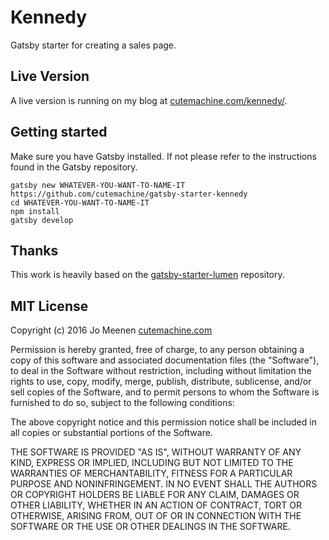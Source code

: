# Kennedy

Gatsby starter for creating a sales page.

## Live Version

A live version is running on my blog at [cutemachine.com/kennedy/](http://cutemachine.com/kennedy/).


## Getting started

Make sure you have Gatsby installed. If not please refer to the instructions found in the Gatsby repository.

    gatsby new WHATEVER-YOU-WANT-TO-NAME-IT https://github.com/cutemachine/gatsby-starter-kennedy
    cd WHATEVER-YOU-WANT-TO-NAME-IT
    npm install
    gatsby develop


## Thanks

This work is heavily based on the [gatsby-starter-lumen](https://github.com/hb-gatsby/gatsby-starter-lumen) repository.


## MIT License

Copyright (c) 2016 Jo Meenen [cutemachine.com](http://cutemachine.com)

Permission is hereby granted, free of charge, to any person obtaining a copy of
this software and associated documentation files (the "Software"), to deal in
the Software without restriction, including without limitation the rights to
use, copy, modify, merge, publish, distribute, sublicense, and/or sell copies
of the Software, and to permit persons to whom the Software is furnished to do
so, subject to the following conditions:

The above copyright notice and this permission notice shall be included in all
copies or substantial portions of the Software.

THE SOFTWARE IS PROVIDED "AS IS", WITHOUT WARRANTY OF ANY KIND, EXPRESS OR
IMPLIED, INCLUDING BUT NOT LIMITED TO THE WARRANTIES OF MERCHANTABILITY,
FITNESS FOR A PARTICULAR PURPOSE AND NONINFRINGEMENT. IN NO EVENT SHALL THE
AUTHORS OR COPYRIGHT HOLDERS BE LIABLE FOR ANY CLAIM, DAMAGES OR OTHER
LIABILITY, WHETHER IN AN ACTION OF CONTRACT, TORT OR OTHERWISE, ARISING FROM,
OUT OF OR IN CONNECTION WITH THE SOFTWARE OR THE USE OR OTHER DEALINGS IN THE
SOFTWARE.
